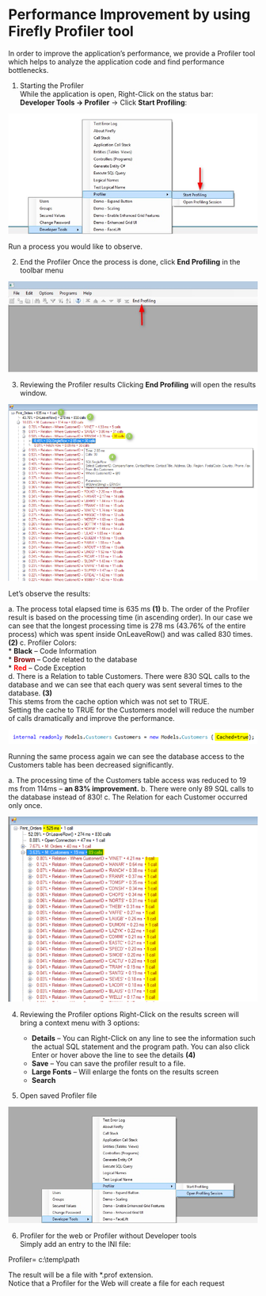 ﻿# Performance Improvement by using Firefly Profiler tool

In order to improve the application’s performance, we provide a Profiler tool which helps to analyze the application code and find performance bottlenecks.

1) Starting the Profiler  
While the application is open, Right-Click on the status bar:  
**Developer Tools -> Profiler** -> Click **Start Profiling**:

![](start_profiler.jpg)

Run a process you would like to observe.

2) End the Profiler
Once the process is done, click **End Profiling** in the toolbar menu

![](end_profiler.jpg)

3) Reviewing the Profiler results
Clicking **End Profiling** will open the results window.

![](analyze_profiler.png)

Let’s observe the results:

a. The process total elapsed time is 635 ms **(1)**
b. The order of the Profiler result is based on the processing time (in ascending order). In our case we can see that the longest processing time is 278 ms (43.76% of the entire process) which was spent inside OnLeaveRow() and was called 830 times. **(2)**
c.  Profiler Colors:  
    * **Black** – Code Information  
    * <strong style="color: #800000;">Brown </strong>– Code related to the database  
    * <strong style="color: #ff0000;">Red</strong> –  Code Exception  
d. There is a Relation to table Customers. There were 830 SQL calls to the database and we can see that each query was sent several times to the database. **(3)**  
This stems from the cache option which was not set to TRUE.  
Setting the cache to TRUE for the Customers model will reduce the number of calls dramatically and improve the performance.  

![](code_models_customer.png)

Running the same process again we can see the database access to the Customers table has been decreased significantly.

a. The processing time of the Customers table access was reduced to 19 ms from 114ms – **an 83% improvement.**
b. There were only 89 SQL calls to the database instead of 830!
c.  The Relation for each Customer occurred only once.


![](analyze_profiler2.png)

4) Reviewing the Profiler options
Right-Click on the results screen will bring a context menu with 3 options:

   * **Details** – You can Right-Click on any line to see the information such the actual SQL statement and the program path. You can also click Enter or hover above the line to see the details **(4)**
   * **Save** – You can save the profiler result to a file.
   * **Large Fonts** – Will enlarge the fonts on the results screen
   * **Search**

5) Open saved Profiler file

![](open_profiler.jpg)

6) Profiler for the web or Profiler without Developer tools  
Simply add an entry to the INI file:

Profiler= c:\temp\path

The result will be a file with *.prof extension.  
Notice that a Profiler for the Web will create a file for each request
